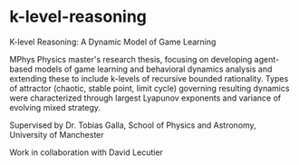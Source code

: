 # k-level-reasoning

K-level Reasoning: A Dynamic Model of Game Learning

MPhys Physics master's research thesis, focusing on developing agent-based models of game learning and behavioral dynamics analysis and extending these to include k-levels of recursive bounded rationality. Types of attractor (chaotic, stable point, limit cycle) governing resulting dynamics were characterized through largest Lyapunov exponents and variance of evolving mixed strategy.

Supervised by Dr. Tobias Galla, School of Physics and Astronomy, University of Manchester

Work in collaboration with David Lecutier
